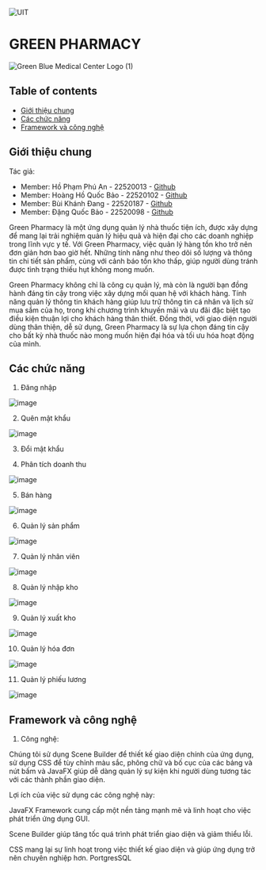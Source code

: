 ![UIT](https://img.shields.io/badge/from-UIT%20VNUHCM-blue?style=for-the-badge&link=https%3A%2F%2Fwww.uit.edu.vn%2F)
# GREEN PHARMACY

![Green   Blue Medical Center Logo (1)](https://github.com/BinhNguyen215/DoAn/assets/127644891/6a5d075a-4b89-49c7-8ac0-526e96557dd9)


## Table of contents
* [Giới thiệu chung](#Giới-thiệu-chung)
* [Các chức năng](#Các-chức-năng)
* [Framework và công nghệ](#Framework-và-công-nghệ)
## Giới thiệu chung
Tác giả: 
- Member: Hồ Phạm Phú An - 22520013 - [Github](https://github.com/FhuAnn)
- Member: Hoàng Hồ Quốc Bảo - 22520102 - [Github](https://github.com/QuocBao0102)
- Member: Bùi Khánh Đang - 22520187 - [Github](https://github.com/22520187)
- Member: Đặng Quốc Bảo - 22520098 - [Github](https://github.com/bdquoc)

Green Pharmacy là một ứng dụng quản lý nhà thuốc tiện ích, được xây dựng để mang lại trải nghiệm quản lý hiệu quả và hiện đại cho các doanh nghiệp trong lĩnh vực y tế. Với Green Pharmacy, việc quản lý hàng tồn kho trở nên đơn giản hơn bao giờ hết. Những tính năng như theo dõi số lượng và thông tin chi tiết sản phẩm, cùng với cảnh báo tồn kho thấp, giúp người dùng tránh được tình trạng thiếu hụt không mong muốn.

Green Pharmacy không chỉ là công cụ quản lý, mà còn là người bạn đồng hành đáng tin cậy trong việc xây dựng mối quan hệ với khách hàng. Tính năng quản lý thông tin khách hàng giúp lưu trữ thông tin cá nhân và lịch sử mua sắm của họ, trong khi chương trình khuyến mãi và ưu đãi đặc biệt tạo điều kiện thuận lợi cho khách hàng thân thiết. Đồng thời, với giao diện người dùng thân thiện, dễ sử dụng, Green Pharmacy là sự lựa chọn đáng tin cậy cho bất kỳ nhà thuốc nào mong muốn hiện đại hóa và tối ưu hóa hoạt động của mình.
## Các chức năng
1. Đăng nhập

![image](https://github.com/FhuAnn/SE330-Pharmacy/assets/127644891/d44dda83-4ac0-46bb-addb-df101f35bb0c)


2. Quên mật khẩu

![image](https://github.com/FhuAnn/SE330-Pharmacy/assets/127644891/a507478f-8b66-4fde-a216-e503f857e02c)


3. Đổi mật khẩu



4. Phân tích doanh thu

![image](https://github.com/FhuAnn/SE330-Pharmacy/assets/127644891/bd893297-92df-4864-817f-11404d72d5fd)


5. Bán hàng

![image](https://github.com/FhuAnn/SE330-Pharmacy/assets/127644891/7fe6df24-d1af-42bd-b203-da4d32851ec5)


6. Quản lý sản phẩm

![image](https://github.com/FhuAnn/SE330-Pharmacy/assets/127644891/f9e6ba6d-dfef-4d94-9093-b52faa7baa10)


7. Quản lý nhân viên

![image](https://github.com/FhuAnn/SE330-Pharmacy/assets/127644891/27855be7-45c9-44b1-b0f9-f9142a96d7ed)


8. Quản lý nhập kho

![image](https://github.com/FhuAnn/SE330-Pharmacy/assets/127644891/cb3ee9aa-79eb-4a8e-b4ad-d606c7a08786)


9. Quản lý xuất kho

![image](https://github.com/FhuAnn/SE330-Pharmacy/assets/127644891/ac47a157-6b7d-4649-bfd0-7ec29be39569)


10. Quản lý hóa đơn

![image](https://github.com/FhuAnn/SE330-Pharmacy/assets/127644891/126360f2-55a2-45b8-b61b-4ab6e778ba03)


11. Quản lý phiếu lương

![image](https://github.com/FhuAnn/SE330-Pharmacy/assets/127644891/806db433-a93a-4df0-9144-830d2fca88af)


## Framework và công nghệ
1. Công nghệ:

Chúng tôi sử dụng Scene Builder để thiết kế giao diện chính của ứng dụng, sử dụng CSS để tùy chỉnh màu sắc, phông chữ và bố cục của các bảng và nút bấm và JavaFX giúp dễ dàng quản lý sự kiện khi người dùng tương tác với các thành phần giao diện.

Lợi ích của việc sử dụng các công nghệ này:

JavaFX Framework cung cấp một nền tảng mạnh mẽ và linh hoạt cho việc phát triển ứng dụng GUI.

Scene Builder giúp tăng tốc quá trình phát triển giao diện và giảm thiểu lỗi.

CSS mang lại sự linh hoạt trong việc thiết kế giao diện và giúp ứng dụng trở nên chuyên nghiệp hơn.
PortgresSQL



